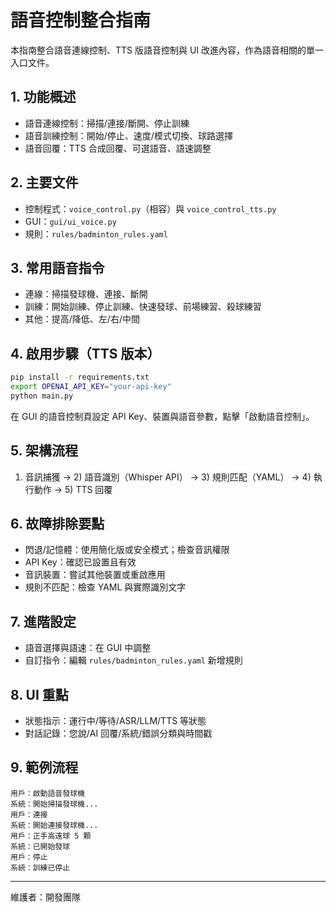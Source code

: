 # 語音控制整合指南

本指南整合語音連線控制、TTS 版語音控制與 UI 改進內容，作為語音相關的單一入口文件。

## 1. 功能概述
- 語音連線控制：掃描/連接/斷開、停止訓練
- 語音訓練控制：開始/停止、速度/模式切換、球路選擇
- 語音回覆：TTS 合成回覆、可選語音、語速調整

## 2. 主要文件
- 控制程式：`voice_control.py`（相容）與 `voice_control_tts.py`
- GUI：`gui/ui_voice.py`
- 規則：`rules/badminton_rules.yaml`

## 3. 常用語音指令
- 連線：掃描發球機、連接、斷開
- 訓練：開始訓練、停止訓練、快速發球、前場練習、殺球練習
- 其他：提高/降低、左/右/中間

## 4. 啟用步驟（TTS 版本）
```bash
pip install -r requirements.txt
export OPENAI_API_KEY="your-api-key"
python main.py
```
在 GUI 的語音控制頁設定 API Key、裝置與語音參數，點擊「啟動語音控制」。

## 5. 架構流程
1) 音訊捕獲 → 2) 語音識別（Whisper API） → 3) 規則匹配（YAML） → 4) 執行動作 → 5) TTS 回覆

## 6. 故障排除要點
- 閃退/記憶體：使用簡化版或安全模式；檢查音訊權限
- API Key：確認已設置且有效
- 音訊裝置：嘗試其他裝置或重啟應用
- 規則不匹配：檢查 YAML 與實際識別文字

## 7. 進階設定
- 語音選擇與語速：在 GUI 中調整
- 自訂指令：編輯 `rules/badminton_rules.yaml` 新增規則

## 8. UI 重點
- 狀態指示：運行中/等待/ASR/LLM/TTS 等狀態
- 對話記錄：您說/AI 回覆/系統/錯誤分類與時間戳

## 9. 範例流程
```
用戶：啟動語音發球機
系統：開始掃描發球機...
用戶：連接
系統：開始連接發球機...
用戶：正手高遠球 5 顆
系統：已開始發球
用戶：停止
系統：訓練已停止
```

---
維護者：開發團隊
